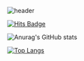 ![header](https://capsule-render.vercel.app/api?type=rect&color=FFBCD9&height=300&section=header&text=2huiju&fontSize=90)

  [![Hits Badge](https://hits.seeyoufarm.com/api/count/incr/badge.svg?url=https://github.com/2huiju&count_bg=%23F7CA&title_bg=%235555&icon=&icon_color=%23E7E7E7&title=hits&edge_flat=false)](https://hits.seeyoufarm.com)

![Anurag's GitHub stats](https://github-readme-stats.vercel.app/api?username=2huiju&show_icons=true&theme=blue)

[![Top Langs](https://github-readme-stats.vercel.app/api/top-langs/?username=2huiju&layout=compact)](https://github.com/2huiju/github-readme-stats)



<!--
**2huiju/2huiju** is a ✨ _special_ ✨ repository because its `README.md` (this file) appears on your GitHub profile.


Here are some ideas to get you started:

- 🔭 I’m currently working on ...
- 🌱 I’m currently learning ...
- 👯 I’m looking to collaborate on ...
- 🤔 I’m looking for help with ...
- 💬 Ask me about ...
- 📫 How to reach me: ...
- 😄 Pronouns: ...
- ⚡ Fun fact: ...
-->
